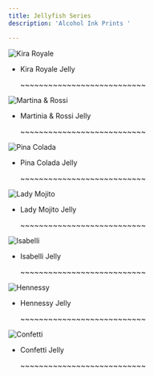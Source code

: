 ```yaml
---
title: Jellyfish Series
description: 'Alcohol Ink Prints '

---
```

![](/assets/img/kira-royal-jelly-w72.jpg "Kira Royale")

* Kira Royale Jelly

  \~\~\~\~\~\~\~\~\~\~\~\~\~\~\~\~\~\~\~\~\~\~\~\~\~\~\~

![](/assets/img/martina-rossi-jelly-w72.jpg "Martina & Rossi")

* Martinia & Rossi Jelly

  \~\~\~\~\~\~\~\~\~\~\~\~\~\~\~\~\~\~\~\~\~\~\~\~\~\~\~

![](/assets/img/pina-colada-jelly-w72.jpg "Pina Colada ")

* Pina Colada Jelly

  \~\~\~\~\~\~\~\~\~\~\~\~\~\~\~\~\~\~\~\~\~\~\~\~\~\~\~

![](/assets/img/lady-mojito-jelly-w72.jpeg "Lady Mojito")

* Lady Mojito Jelly

  \~\~\~\~\~\~\~\~\~\~\~\~\~\~\~\~\~\~\~\~\~\~\~\~\~\~\~

![](/assets/img/isabelli-jelly-w72.jpg "Isabelli")

* Isabelli Jelly

  \~\~\~\~\~\~\~\~\~\~\~\~\~\~\~\~\~\~\~\~\~\~\~\~\~\~\~

![](/assets/img/hennesy-jelly-w72.jpg "Hennessy")

* Hennessy Jelly

  \~\~\~\~\~\~\~\~\~\~\~\~\~\~\~\~\~\~\~\~\~\~\~\~\~\~\~

![](/assets/img/confetti-jelly-w72.jpeg "Confetti")

* Confetti Jelly

  \~\~\~\~\~\~\~\~\~\~\~\~\~\~\~\~\~\~\~\~\~\~\~\~\~\~\~